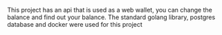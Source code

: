 This project has an api that is used as a web wallet, you can change the balance and find out your balance. The standard golang library, postgres database and docker were used for this project
